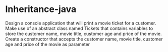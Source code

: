 # Inheritance-java
Design a console application that will print a movie ticket for a customer. Make use of an abstract  class named Tickets that contains variables to store the customer name, movie title, customer age and price of the movie. Create a constructor that accepts the customer name, movie title,  customer age and price of the movie as parameter
